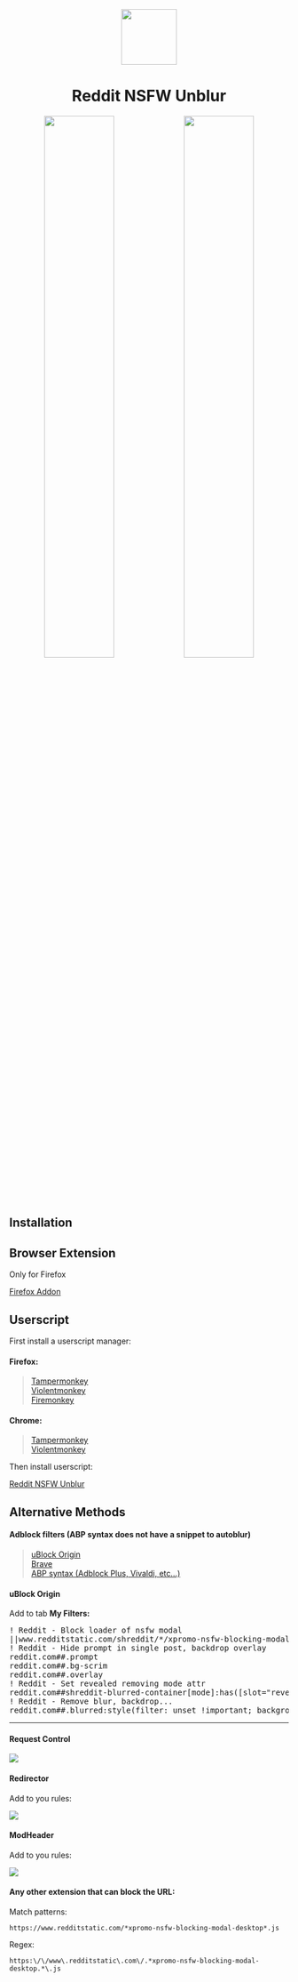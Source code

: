 <div align="center">
    <a align="center" width="100%">
        <img width="100px" src="https://raw.githubusercontent.com/zenstorage/Reddit-NSFW-Unblur/main/assets/icon.png">
    </a>
    <h1 align="center">Reddit NSFW Unblur</h1>
    <img width="50%" src="https://raw.githubusercontent.com/zenstorage/Reddit-NSFW-Unblur/main/assets/before-addon.png"><img width="50%" src="https://raw.githubusercontent.com/zenstorage/Reddit-NSFW-Unblur/main/assets/after-addon.png">
</div>
<h2>Installation</h2>
<h2>Browser Extension</h2>
<p>Only for Firefox</p>
<p>
    <a href="https://addons.mozilla.org/pt-BR/firefox/addon/reddit-nsfw-spoiler-unblur/">
    Firefox Addon
    </a>
</p>
<h2>Userscript</h2>
<p>First install a userscript manager:</p>
<h4>Firefox:</h4>
<blockquote>
    <a href="https://addons.mozilla.org/pt-BR/firefox/addon/tampermonkey/" >
    Tampermonkey
    </a>
    <br>
    <a href="https://addons.mozilla.org/pt-BR/firefox/addon/violentmonkey/" >
    Violentmonkey
    </a>
    <br>
    <a href="https://addons.mozilla.org/pt-BR/firefox/addon/firemonkey/" >
    Firemonkey
    </a>
</blockquote>
<h4>Chrome:</h4>
<blockquote>
    <a href="https://chromewebstore.google.com/detail/tampermonkey/dhdgffkkebhmkfjojejmpbldmpobfkfo" >
    Tampermonkey
    </a>
    <br>
    <a href="https://chromewebstore.google.com/detail/violentmonkey/jinjaccalgkegednnccohejagnlnfdag" >
    Violentmonkey
    </a>
</blockquote>
<p>Then install userscript:</p>
<a href="https://greasyfork.org/scripts/485608">Reddit NSFW Unblur</a>
<h2>Alternative Methods</h2>
<h4>Adblock filters (ABP syntax does not have a snippet to autoblur)</h4>
<blockquote>
    <a href="https://raw.githubusercontent.com/zenstorage/Reddit-NSFW-Unblur/main/filters/ublock.txt">uBlock Origin</a>
    <br>
    <a href="https://raw.githubusercontent.com/zenstorage/Reddit-NSFW-Unblur/main/filters/brave.txt">Brave</a>
    <br>
    <a href="https://raw.githubusercontent.com/zenstorage/Reddit-NSFW-Unblur/main/filters/abp.txt">ABP syntax (Adblock Plus, Vivaldi, etc...)</a>
</blockquote>
<h4>uBlock Origin</h4>
<p>Add to tab <b>My Filters:</b></p>
<pre>
! Reddit - Block loader of nsfw modal
||www.redditstatic.com/shreddit/*/xpromo-nsfw-blocking-modal*.js$script,domain=reddit.com
! Reddit - Hide prompt in single post, backdrop overlay
reddit.com##.prompt
reddit.com##.bg-scrim
reddit.com##.overlay
! Reddit - Set revealed removing mode attr
reddit.com##shreddit-blurred-container[mode]:has([slot="revealed"]):remove-attr(mode)
! Reddit - Remove blur, backdrop...
reddit.com##.blurred:style(filter: unset !important; background: unset !important; pointer-events: unset !important; display: unset !important;)
</pre>
<hr>
<h4>Request Control</h4>
<img src="https://i.imgur.com/2oVX1dD.png">
<h4>Redirector</h4>
<p>Add to you rules:</p>
<img src="https://i.imgur.com/DYRQ2cj.png">
<h4>ModHeader</h4>
<p>Add to you rules:</p>
<img src="https://i.imgur.com/RptYic2.png">
<h4>Any other extension that can block the URL:</h4>
<p>Match patterns:</p>
<code>https://www.redditstatic.com/*xpromo-nsfw-blocking-modal-desktop*.js</code>
<p>Regex:</p>
<code>https:\/\/www\.redditstatic\.com\/.*xpromo-nsfw-blocking-modal-desktop.*\.js</code>
